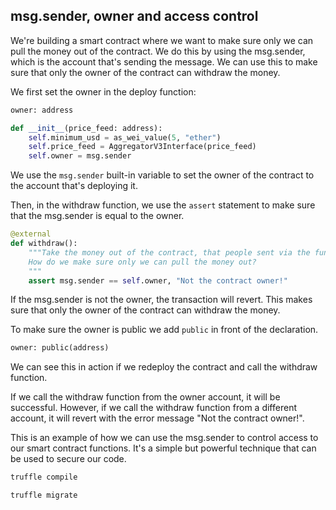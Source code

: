 ## msg.sender, owner and access control

We're building a smart contract where we want to make sure only we can pull the money out of the contract. We do this by using the msg.sender, which is the account that's sending the message. We can use this to make sure that only the owner of the contract can withdraw the money.

We first set the owner in the deploy function:

```python
owner: address
```

```python
def __init__(price_feed: address):
    self.minimum_usd = as_wei_value(5, "ether")
    self.price_feed = AggregatorV3Interface(price_feed)
    self.owner = msg.sender
```

We use the `msg.sender` built-in variable to set the owner of the contract to the account that's deploying it.

Then, in the withdraw function, we use the `assert` statement to make sure that the msg.sender is equal to the owner.

```python
@external
def withdraw():
    """Take the money out of the contract, that people sent via the fund function.
    How do we make sure only we can pull the money out?
    """
    assert msg.sender == self.owner, "Not the contract owner!"
```

If the msg.sender is not the owner, the transaction will revert. This makes sure that only the owner of the contract can withdraw the money.

To make sure the owner is public we add `public` in front of the declaration.

```python
owner: public(address)
```

We can see this in action if we redeploy the contract and call the withdraw function.

If we call the withdraw function from the owner account, it will be successful. However, if we call the withdraw function from a different account, it will revert with the error message "Not the contract owner!".

This is an example of how we can use the msg.sender to control access to our smart contract functions. It's a simple but powerful technique that can be used to secure our code.

```bash
truffle compile
```

```bash
truffle migrate
```
